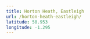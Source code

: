 ```yaml
---
title: Horton Heath, Eastleigh
url: /horton-heath-eastleigh/
latitude: 50.953
longitude: -1.295
---
```


